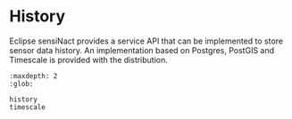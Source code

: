 # History

Eclipse sensiNact provides a service API that can be implemented to store sensor data history.
An implementation based on Postgres, PostGIS and Timescale is provided with the distribution.

```{toctree}
:maxdepth: 2
:glob:

history
timescale
```
